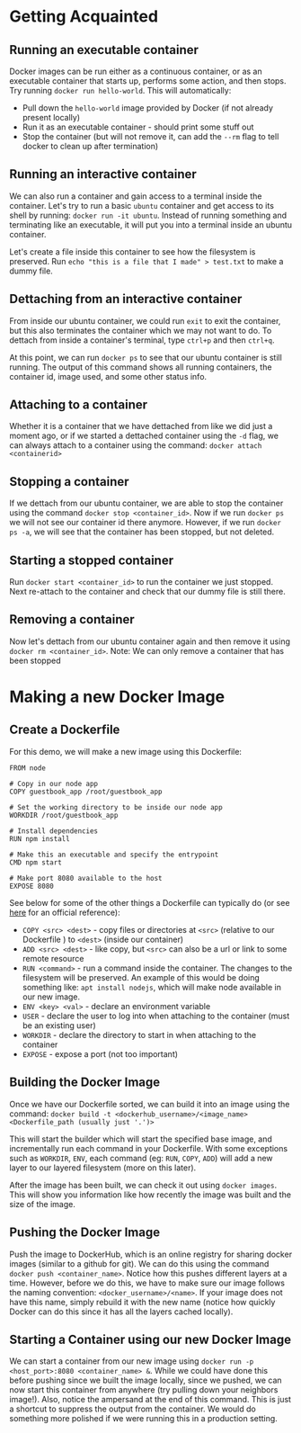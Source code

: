 # Getting Acquainted
## Running an executable container
Docker images can be run either as a continuous container, or as an executable container that starts up, performs some action, and then stops. Try running `docker run hello-world`. This will automatically:
* Pull down the `hello-world` image provided by Docker (if not already present locally)
* Run it as an executable container - should print some stuff out
* Stop the container (but will not remove it, can add the `--rm` flag to tell docker to clean up after termination)

## Running an interactive container
We can also run a container and gain access to a terminal inside the container. Let's try to run a basic `ubuntu` container and get access to its shell by running: `docker run -it ubuntu`. Instead of running something and terminating like an executable, it will put you into a terminal inside an ubuntu container.

Let's create a file inside this container to see how the filesystem is preserved. Run `echo "this is a file that I made" > test.txt` to make a dummy file.

## Dettaching from an interactive container
From inside our ubuntu container, we could run `exit` to exit the container, but this also terminates the container which we may not want to do. To dettach from inside a container's terminal, type `ctrl+p` and then `ctrl+q`.

At this point, we can run `docker ps` to see that our ubuntu container is still running. The output of this command shows all running containers, the container id, image used, and some other status info.

## Attaching to a container
Whether it is a container that we have dettached from like we did just a moment ago, or if we started a dettached container using the `-d` flag, we can always attach to a container using the command: `docker attach <containerid>`

## Stopping a container
If we dettach from our ubuntu container, we are able to stop the container using the command `docker stop <container_id>`. Now if we run `docker ps` we will not see our container id there anymore. However, if we run `docker ps -a`, we will see that the container has been stopped, but not deleted.

## Starting a stopped container
Run `docker start <container_id>` to run the container we just stopped. Next re-attach to the container and check that our dummy file is still there.

## Removing a container
Now let's dettach from our ubuntu container again and then remove it using `docker rm <container_id>`. Note: We can only remove a container that has been stopped


# Making a new Docker Image
## Create a Dockerfile
For this demo, we will make a new image using this Dockerfile:
```
FROM node

# Copy in our node app
COPY guestbook_app /root/guestbook_app

# Set the working directory to be inside our node app
WORKDIR /root/guestbook_app

# Install dependencies
RUN npm install

# Make this an executable and specify the entrypoint
CMD npm start

# Make port 8080 available to the host
EXPOSE 8080
```

See below for some of the other things a Dockerfile can typically do (or see [here](https://docs.docker.com/engine/reference/builder/) for an official reference):
* `COPY <src> <dest>` - copy files or directories at `<src>` (relative to our Dockerfile ) to `<dest>` (inside our container)
* `ADD <src> <dest>` - like copy, but `<src>` can also be a url or link to some remote resource
* `RUN <command>` - run a command inside the container. The changes to the filesystem will be preserved. An example of this would be doing something like: `apt install nodejs`, which will make node available in our new image.
* `ENV <key> <val>` - declare an environment variable
* `USER` - declare the user to log into when attaching to the container (must be an existing user)
* `WORKDIR` - declare the directory to start in when attaching to the container
* `EXPOSE` - expose a port (not too important)


## Building the Docker Image
Once we have our Dockerfile sorted, we can build it into an image using the command: `docker build -t <dockerhub_username>/<image_name> <Dockerfile_path (usually just '.')>`

This will start the builder which will start the specified base image, and incrementally run each command in your Dockerfile. With some exceptions such as `WORKDIR`, `ENV`, each command (eg: `RUN`, `COPY`, `ADD`) will add a new layer to our layered filesystem (more on this later).

After the image has been built, we can check it out using `docker images`. This will show you information like how recently the image was built and the size of the image.

## Pushing the Docker Image
Push the image to DockerHub, which is an online registry for sharing docker images (similar to a github for git). We can do this using the command `docker push <container_name>`. Notice how this pushes different layers at a time. However, before we do this, we have to make sure our image follows the naming convention: `<docker_username>/<name>`. If your image does not have this name, simply rebuild it with the new name (notice how quickly Docker can do this since it has all the layers cached locally).

## Starting a Container using our new Docker Image
We can start a container from our new image using  `docker run -p <host_port>:8080 <container_name> &`. While we could have done this before pushing since we built the image locally, since we pushed, we can now start this container from anywhere (try pulling down your neighbors image!). Also, notice the ampersand at the end of this command. This is just a shortcut to suppress the output from the container. We would do something more polished if we were running this in a production setting.

